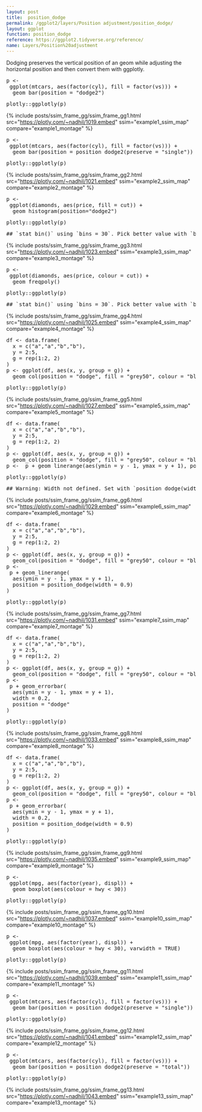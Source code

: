```yaml
---
layout: post
title:  position_dodge
permalink: /ggplot2/layers/Position adjustment/position_dodge/
layout: ggplot
function: position_dodge
reference: https://ggplot2.tidyverse.org/reference/
name: Layers/Position%20adjustment
---
```


Dodging preserves the vertical position of an geom while adjusting the horizontal position and then convert them with ggplotly.








<pre class="mcode">
p <-    
 ggplot(mtcars, aes(factor(cyl), fill = factor(vs))) +
  geom_bar(position = "dodge2")
</pre>


<pre class="mcode">
plotly::ggplotly(p)
</pre>

{% include posts/ssim_frame_gg/ssim_frame_gg1.html src="https://plotly.com/~nadhil/1019.embed" ssim="example1_ssim_map" compare="example1_montage" %}







<pre class="mcode">
p <-    
 ggplot(mtcars, aes(factor(cyl), fill = factor(vs))) +
  geom_bar(position = position_dodge2(preserve = "single"))
</pre>


<pre class="mcode">
plotly::ggplotly(p)
</pre>

{% include posts/ssim_frame_gg/ssim_frame_gg2.html src="https://plotly.com/~nadhil/1021.embed" ssim="example2_ssim_map" compare="example2_montage" %}







<pre class="mcode">
p <-    
 ggplot(diamonds, aes(price, fill = cut)) +
  geom_histogram(position="dodge2")
</pre>


<pre class="mcode">
plotly::ggplotly(p)
</pre>

<pre class="wcode">
## `stat_bin()` using `bins = 30`. Pick better value with `binwidth`.
</pre>

{% include posts/ssim_frame_gg/ssim_frame_gg3.html src="https://plotly.com/~nadhil/1023.embed" ssim="example3_ssim_map" compare="example3_montage" %}





<pre class="mcode">
p <-    
 ggplot(diamonds, aes(price, colour = cut)) +
  geom_freqpoly()
</pre>


<pre class="mcode">
plotly::ggplotly(p)
</pre>

<pre class="wcode">
## `stat_bin()` using `bins = 30`. Pick better value with `binwidth`.
</pre>

{% include posts/ssim_frame_gg/ssim_frame_gg4.html src="https://plotly.com/~nadhil/1025.embed" ssim="example4_ssim_map" compare="example4_montage" %}





<pre class="mcode">
df <- data.frame(
  x = c("a","a","b","b"),
  y = 2:5,
  g = rep(1:2, 2)
)
p <- ggplot(df, aes(x, y, group = g)) +
  geom_col(position = "dodge", fill = "grey50", colour = "black")
</pre>


<pre class="mcode">
plotly::ggplotly(p)
</pre>

{% include posts/ssim_frame_gg/ssim_frame_gg5.html src="https://plotly.com/~nadhil/1027.embed" ssim="example5_ssim_map" compare="example5_montage" %}





<pre class="mcode">
df <- data.frame(
  x = c("a","a","b","b"),
  y = 2:5,
  g = rep(1:2, 2)
)
p <- ggplot(df, aes(x, y, group = g)) +
  geom_col(position = "dodge", fill = "grey50", colour = "black")
p <-  p + geom_linerange(aes(ymin = y - 1, ymax = y + 1), position = "dodge")
</pre>


<pre class="mcode">
plotly::ggplotly(p)
</pre>

<pre class="wcode">
## Warning: Width not defined. Set with `position_dodge(width = ?)`
</pre>

{% include posts/ssim_frame_gg/ssim_frame_gg6.html src="https://plotly.com/~nadhil/1029.embed" ssim="example6_ssim_map" compare="example6_montage" %}





<pre class="mcode">
df <- data.frame(
  x = c("a","a","b","b"),
  y = 2:5,
  g = rep(1:2, 2)
)
p <- ggplot(df, aes(x, y, group = g)) +
  geom_col(position = "dodge", fill = "grey50", colour = "black")
p <-    
 p + geom_linerange(
  aes(ymin = y - 1, ymax = y + 1),
  position = position_dodge(width = 0.9)
)
</pre>


<pre class="mcode">
plotly::ggplotly(p)
</pre>

{% include posts/ssim_frame_gg/ssim_frame_gg7.html src="https://plotly.com/~nadhil/1031.embed" ssim="example7_ssim_map" compare="example7_montage" %}







<pre class="mcode">
df <- data.frame(
  x = c("a","a","b","b"),
  y = 2:5,
  g = rep(1:2, 2)
)
p <- ggplot(df, aes(x, y, group = g)) +
  geom_col(position = "dodge", fill = "grey50", colour = "black")
p <-    
 p + geom_errorbar(
  aes(ymin = y - 1, ymax = y + 1),
  width = 0.2,
  position = "dodge"
)
</pre>


<pre class="mcode">
plotly::ggplotly(p)
</pre>

{% include posts/ssim_frame_gg/ssim_frame_gg8.html src="https://plotly.com/~nadhil/1033.embed" ssim="example8_ssim_map" compare="example8_montage" %}







<pre class="mcode">
df <- data.frame(
  x = c("a","a","b","b"),
  y = 2:5,
  g = rep(1:2, 2)
)
p <- ggplot(df, aes(x, y, group = g)) +
  geom_col(position = "dodge", fill = "grey50", colour = "black")
p <-    
 p + geom_errorbar(
  aes(ymin = y - 1, ymax = y + 1),
  width = 0.2,
  position = position_dodge(width = 0.9)
)
</pre>


<pre class="mcode">
plotly::ggplotly(p)
</pre>

{% include posts/ssim_frame_gg/ssim_frame_gg9.html src="https://plotly.com/~nadhil/1035.embed" ssim="example9_ssim_map" compare="example9_montage" %}







<pre class="mcode">
p <-    
 ggplot(mpg, aes(factor(year), displ)) +
  geom_boxplot(aes(colour = hwy < 30))
</pre>


<pre class="mcode">
plotly::ggplotly(p)
</pre>

{% include posts/ssim_frame_gg/ssim_frame_gg10.html src="https://plotly.com/~nadhil/1037.embed" ssim="example10_ssim_map" compare="example10_montage" %}







<pre class="mcode">
p <-    
 ggplot(mpg, aes(factor(year), displ)) +
  geom_boxplot(aes(colour = hwy < 30), varwidth = TRUE)
</pre>


<pre class="mcode">
plotly::ggplotly(p)
</pre>

{% include posts/ssim_frame_gg/ssim_frame_gg11.html src="https://plotly.com/~nadhil/1039.embed" ssim="example11_ssim_map" compare="example11_montage" %}







<pre class="mcode">
p <-    
 ggplot(mtcars, aes(factor(cyl), fill = factor(vs))) +
  geom_bar(position = position_dodge2(preserve = "single"))
</pre>


<pre class="mcode">
plotly::ggplotly(p)
</pre>

{% include posts/ssim_frame_gg/ssim_frame_gg12.html src="https://plotly.com/~nadhil/1041.embed" ssim="example12_ssim_map" compare="example12_montage" %}







<pre class="mcode">
p <-    
 ggplot(mtcars, aes(factor(cyl), fill = factor(vs))) +
  geom_bar(position = position_dodge2(preserve = "total"))
</pre>


<pre class="mcode">
plotly::ggplotly(p)
</pre>

{% include posts/ssim_frame_gg/ssim_frame_gg13.html src="https://plotly.com/~nadhil/1043.embed" ssim="example13_ssim_map" compare="example13_montage" %}


